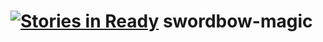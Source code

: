 [![Stories in Ready](https://badge.waffle.io/kuxe/swordbow-magic.png?label=ready&title=Ready)](https://waffle.io/kuxe/swordbow-magic)
swordbow-magic
==============
